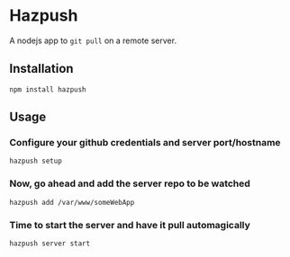 # Hazpush

A nodejs app to `git pull` on a remote server.

## Installation

`npm install hazpush`

## Usage

### Configure your github credentials and server port/hostname
```
hazpush setup
```

### Now, go ahead and add the server repo to be watched
```
hazpush add /var/www/someWebApp
```

### Time to start the server and have it pull automagically
```
hazpush server start
```

